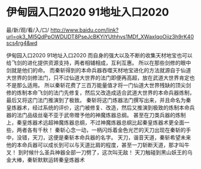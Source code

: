 # 伊甸园入口2020 91地址入口2020

最/新/观/看/入/口/ http://www.baidu.com/link?url=ok3_Ml5QdPpOWDUDT8PseJcBKYiYUthhvs1MDf_XWaxIqoOiiz3h9rK40scs4rg4&wd

伊甸园入口2020 91地址入口2020
而自身的强大以及不断的收集天材地宝也可以给飞剑的进化提供资源支持，两者相辅相成，互利互惠。
    所以在那些剑修的眼中剑就是他们的命。
    而秦斩得到的本命兵器吞噬天材地宝进化的方法就源自于仙道大世界的剑修法门，只不过仙道大世界的法门即便再高超，放在武道大世界肯定也不是那么适用。
    所以秦斩花费了三百万能量值才将一门仙道大世界残缺的顶尖剑修的炼制本命飞剑的法门先修复，然后又改造成适合武道大世界的本命兵器炼制，最后又将这门法门推演到了极致。
    秦斩将这门炼器法门撰写出来，并且命名为秦皇炼器术，经过系统的评价，这门被修复、改造，然后又推演到极致的炼制本命兵器的法门品级丝毫不亚于武帝赠予他的神魔炼器总纲。
    甚至在刀类兵器的炼制上，秦皇炼器术远超神魔炼器总纲，不过神魔炼器总纲比起秦皇炼器术更全面一些，两者各有千秋！
    秦斩心念一动，一柄闪烁着金色光芒的天刀出现在秦斩的手中，没错，天刀，这便是秦斩本命兵器的名字。
    天刀，谐音天道，秦斩希望未来他的本命兵器可以成长到可以与天道比肩的程度，甚至一刀斩断天道，那才叫牛叉！
    到时候什么圣兵神器全部一刀劈了，这次叫无敌！
    天刀触碰到黑山妖王的乌金大棒，秦斩默默运转秦皇炼器术
